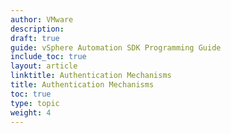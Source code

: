 ```yaml
---
author: VMware
description:
draft: true
guide: vSphere Automation SDK Programming Guide
include_toc: true
layout: article
linktitle: Authentication Mechanisms
title: Authentication Mechanisms
toc: true
type: topic
weight: 4
---
```

